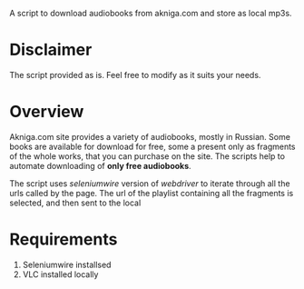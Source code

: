 A script to download audiobooks from akniga.com and store as local mp3s.

# Disclaimer

The script provided as is. Feel free to modify as it suits your needs.

# Overview

Akniga.com site provides a variety of audiobooks, mostly in Russian. Some books are available for download for free, some a present only as fragments of the whole works, that you can purchase on the site. The scripts help to automate downloading of __only free audiobooks__.

The script uses *seleniumwire* version of *webdriver* to iterate through all the urls called by the page. The url of the playlist containing all the fragments is selected, and then sent to the local

# Requirements

1. Seleniumwire installsed
2. VLC installed locally